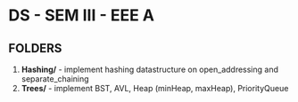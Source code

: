 # DS - SEM III - EEE A

## FOLDERS

1. **Hashing/** - implement hashing datastructure on open_addressing and separate_chaining
2. **Trees/** - implement BST, AVL, Heap (minHeap, maxHeap), PriorityQueue
